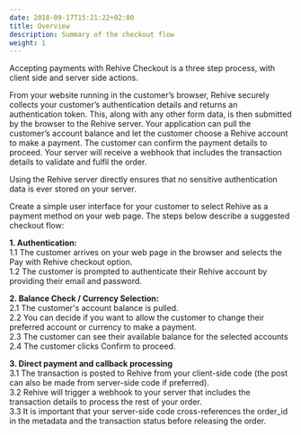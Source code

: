 ```yaml
---
date: 2018-09-17T15:21:22+02:00
title: Overview
description: Summary of the checkout flow
weight: 1
---
```


Accepting payments with Rehive Checkout is a three step process, with client side and server side actions.

From your website running in the customer’s browser, Rehive securely collects your customer’s authentication details and returns an authentication token. This, along with any other form data, is then submitted by the browser to the Rehive server.
Your application can pull the customer’s account balance and let the customer choose a Rehive account to make a payment. The customer can confirm the payment details to proceed.
Your server will receive a webhook that includes the transaction details to validate and fulfil the order.

Using the Rehive server directly ensures that no sensitive authentication data is ever stored on your server.

Create a simple user interface for your customer to select Rehive as a payment method on your web page. The steps below describe a suggested checkout flow:


**1. Authentication:**  
1.1 The customer arrives on your web page in the browser and selects the Pay with Rehive checkout option.  
1.2 The customer is prompted to authenticate their Rehive account by providing their email and password.  

**2. Balance Check / Currency Selection:**  
2.1 The customer's account balance is pulled.  
2.2 You can decide if you want to allow the customer to change their preferred account or currency to make a payment.  
2.3 The customer can see their available balance for the selected accounts 
2.4 The customer clicks Confirm to proceed.  

**3. Direct payment and callback processing**  
3.1 The transaction is posted to Rehive from your client-side code (the post can also be made from server-side code if preferred).  
3.2 Rehive will trigger a webhook to your server that includes the transaction details to process the rest of your order.  
3.3 It is important that your server-side code cross-references the order_id in the metadata and the transaction status before releasing the order.  





